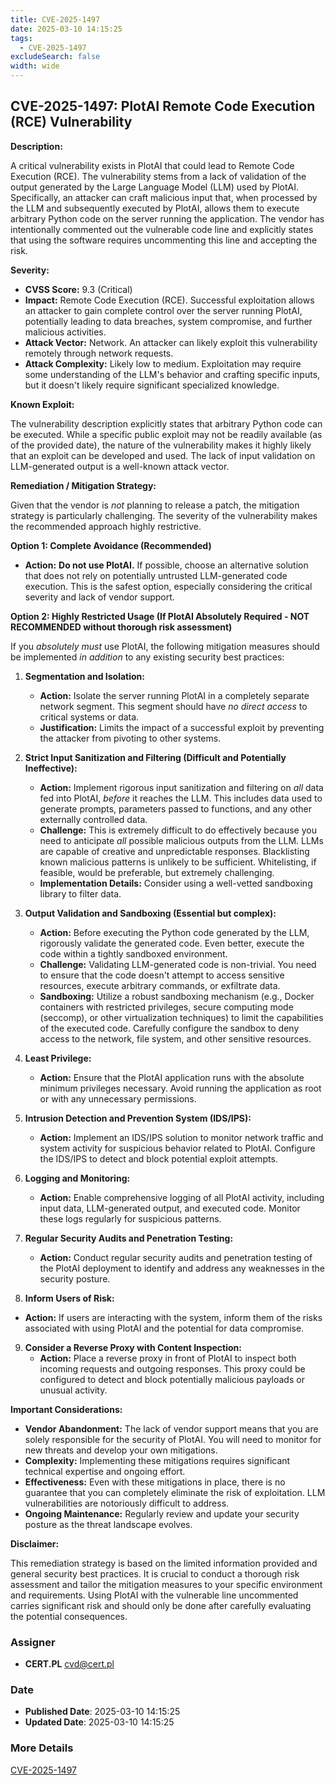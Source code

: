 ```yaml
---
title: CVE-2025-1497
date: 2025-03-10 14:15:25
tags:
  - CVE-2025-1497
excludeSearch: false
width: wide
---
```


## CVE-2025-1497: PlotAI Remote Code Execution (RCE) Vulnerability

**Description:**

A critical vulnerability exists in PlotAI that could lead to Remote Code Execution (RCE).  The vulnerability stems from a lack of validation of the output generated by the Large Language Model (LLM) used by PlotAI.  Specifically, an attacker can craft malicious input that, when processed by the LLM and subsequently executed by PlotAI, allows them to execute arbitrary Python code on the server running the application. The vendor has intentionally commented out the vulnerable code line and explicitly states that using the software requires uncommenting this line and accepting the risk.

**Severity:**

*   **CVSS Score:** 9.3 (Critical)
*   **Impact:** Remote Code Execution (RCE). Successful exploitation allows an attacker to gain complete control over the server running PlotAI, potentially leading to data breaches, system compromise, and further malicious activities.
*   **Attack Vector:** Network.  An attacker can likely exploit this vulnerability remotely through network requests.
*   **Attack Complexity:**  Likely low to medium.  Exploitation may require some understanding of the LLM's behavior and crafting specific inputs, but it doesn't likely require significant specialized knowledge.

**Known Exploit:**

The vulnerability description explicitly states that arbitrary Python code can be executed. While a specific public exploit may not be readily available (as of the provided date), the nature of the vulnerability makes it highly likely that an exploit can be developed and used.  The lack of input validation on LLM-generated output is a well-known attack vector.

**Remediation / Mitigation Strategy:**

Given that the vendor is *not* planning to release a patch, the mitigation strategy is particularly challenging.  The severity of the vulnerability makes the recommended approach highly restrictive.

**Option 1: Complete Avoidance (Recommended)**

*   **Action:** **Do not use PlotAI.** If possible, choose an alternative solution that does not rely on potentially untrusted LLM-generated code execution.  This is the safest option, especially considering the critical severity and lack of vendor support.

**Option 2:  Highly Restricted Usage (If PlotAI Absolutely Required - NOT RECOMMENDED without thorough risk assessment)**

If you *absolutely must* use PlotAI, the following mitigation measures should be implemented *in addition* to any existing security best practices:

1.  **Segmentation and Isolation:**
    *   **Action:**  Isolate the server running PlotAI in a completely separate network segment. This segment should have *no direct access* to critical systems or data.
    *   **Justification:** Limits the impact of a successful exploit by preventing the attacker from pivoting to other systems.

2.  **Strict Input Sanitization and Filtering (Difficult and Potentially Ineffective):**
    *   **Action:**  Implement rigorous input sanitization and filtering on *all* data fed into PlotAI, *before* it reaches the LLM.  This includes data used to generate prompts, parameters passed to functions, and any other externally controlled data.
    *   **Challenge:** This is extremely difficult to do effectively because you need to anticipate *all* possible malicious outputs from the LLM. LLMs are capable of creative and unpredictable responses.  Blacklisting known malicious patterns is unlikely to be sufficient.  Whitelisting, if feasible, would be preferable, but extremely challenging.
    *   **Implementation Details:** Consider using a well-vetted sandboxing library to filter data.

3.  **Output Validation and Sandboxing (Essential but complex):**
    *   **Action:** Before executing the Python code generated by the LLM, rigorously validate the generated code. Even better, execute the code within a tightly sandboxed environment.
    *   **Challenge:** Validating LLM-generated code is non-trivial. You need to ensure that the code doesn't attempt to access sensitive resources, execute arbitrary commands, or exfiltrate data.
    *   **Sandboxing:** Utilize a robust sandboxing mechanism (e.g., Docker containers with restricted privileges, secure computing mode (seccomp), or other virtualization techniques) to limit the capabilities of the executed code.  Carefully configure the sandbox to deny access to the network, file system, and other sensitive resources.

4.  **Least Privilege:**
    *   **Action:** Ensure that the PlotAI application runs with the absolute minimum privileges necessary.  Avoid running the application as root or with any unnecessary permissions.

5.  **Intrusion Detection and Prevention System (IDS/IPS):**
    *   **Action:** Implement an IDS/IPS solution to monitor network traffic and system activity for suspicious behavior related to PlotAI.  Configure the IDS/IPS to detect and block potential exploit attempts.

6.  **Logging and Monitoring:**
    *   **Action:**  Enable comprehensive logging of all PlotAI activity, including input data, LLM-generated output, and executed code.  Monitor these logs regularly for suspicious patterns.

7.  **Regular Security Audits and Penetration Testing:**
    *   **Action:** Conduct regular security audits and penetration testing of the PlotAI deployment to identify and address any weaknesses in the security posture.

8.  **Inform Users of Risk:**
   * **Action:** If users are interacting with the system, inform them of the risks associated with using PlotAI and the potential for data compromise.

9.  **Consider a Reverse Proxy with Content Inspection:**
    *   **Action:** Place a reverse proxy in front of PlotAI to inspect both incoming requests and outgoing responses. This proxy could be configured to detect and block potentially malicious payloads or unusual activity.

**Important Considerations:**

*   **Vendor Abandonment:**  The lack of vendor support means that you are solely responsible for the security of PlotAI.  You will need to monitor for new threats and develop your own mitigations.
*   **Complexity:** Implementing these mitigations requires significant technical expertise and ongoing effort.
*   **Effectiveness:** Even with these mitigations in place, there is no guarantee that you can completely eliminate the risk of exploitation. LLM vulnerabilities are notoriously difficult to address.
*   **Ongoing Maintenance:**  Regularly review and update your security posture as the threat landscape evolves.

**Disclaimer:**

This remediation strategy is based on the limited information provided and general security best practices. It is crucial to conduct a thorough risk assessment and tailor the mitigation measures to your specific environment and requirements. Using PlotAI with the vulnerable line uncommented carries significant risk and should only be done after carefully evaluating the potential consequences.

### Assigner
- **CERT.PL** <cvd@cert.pl>

### Date
- **Published Date**: 2025-03-10 14:15:25
- **Updated Date**: 2025-03-10 14:15:25

### More Details
[CVE-2025-1497](https://www.cvedetails.com/cve/CVE-2025-1497)